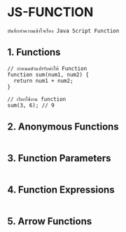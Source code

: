 # JS-FUNCTION 
    บันทึกทำความเข้าใจเรื่อง Java Script Function 

## 1. Functions

```
// กำหนดตัวแปรรับค่าให้ Function
function sum(num1, num2) {
  return num1 + num2;
}

// เรียกใช้งาน function
sum(3, 6); // 9

```


## 2. Anonymous Functions

```

```



## 3. Function Parameters

```

```


## 4. Function Expressions

```

```


## 5. Arrow Functions

```

```

